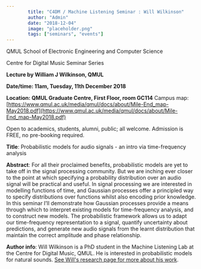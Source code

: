 ```yaml
---
        title: "C4DM / Machine Listening Seminar : Will Wilkinson"
        author: "Admin"
        date: "2018-12-04"
        image: "placeholder.png"
        tags: ["seminars", "events"]
---
```


QMUL School of Electronic Engineering and Computer Science

Centre for Digital Music Seminar Series

**Lecture by William J Wilkinson, QMUL**

**Date/time: 11am, Tuesday, 11th December 2018**

**Location: QMUL Graduate Centre, First Floor, room GC114**
Campus map: [https://www.qmul.ac.uk/media/qmul/docs/about/Mile-End_map-May2018.pdf](https://www.qmul.ac.uk/media/qmul/docs/about/Mile-End_map-May2018.pdf)

Open to academics, students, alumni, public; all welcome.
Admission is FREE, no pre-booking required.

<b>Title</b>: Probabilistic models for audio signals - an intro via time-frequency analysis

<b>Abstract</b>:
For all their proclaimed benefits, probabilistic models are yet to take
off in the signal processing community. But we are inching ever closer to
the point at which specifying a probability distribution over an audio
signal will be practical and useful. In signal processing we are interested in
modelling functions of time, and Gaussian processes offer a principled way
to specify distributions over functions whilst also encoding prior knowledge.
In this seminar I’ll demonstrate how Gaussian processes provide a
means through which to interpret existing models for time-frequency analysis,
and to construct new models. The probabilistic framework allows us
to adapt our time-frequency representation to a signal, quantify uncertainty 
about predictions, and generate new audio signals from the learnt
distribution that maintain the correct amplitude and phase relationship.

<b>Author info</b>:
Will Wilkinson is a PhD student in the Machine Listening Lab at the Centre for Digital Music, QMUL. 
He is interested in probabilistic models for natural sounds. [See Will's research page for more about his work](http://c4dm.eecs.qmul.ac.uk/audioengineering/wil_j_wil/).
